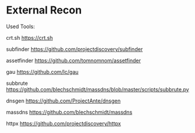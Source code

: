 # External Recon

Used Tools:


crt.sh https://crt.sh

subfinder https://github.com/projectdiscovery/subfinder

assetfinder https://github.com/tomnomnom/assetfinder

gau https://github.com/lc/gau

subbrute https://github.com/blechschmidt/massdns/blob/master/scripts/subbrute.py

dnsgen https://github.com/ProjectAnte/dnsgen

massdns https://github.com/blechschmidt/massdns

httpx https://github.com/projectdiscovery/httpx
